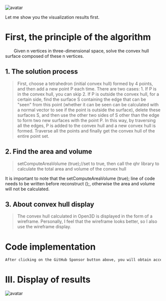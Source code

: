  ![avatar]( 20210331144845860.png) 

 Let me show you the visualization results first.  

#  First, the principle of the algorithm 

   Given n vertices in three-dimensional space, solve the convex hull surface composed of these n vertices. 

##  1. The solution process 

>  First, choose a tetrahedron (initial convex hull) formed by 4 points, and then add a new point P each time. There are two cases: 1. If P is in the convex hull, you can skip 2. If P is outside the convex hull, for a certain side, find the surface S containing the edge that can be "seen" from this point (whether it can be seen can be calculated with a normal vector to see if the point is outside the surface), delete these surfaces S, and then use the other two sides of S other than the edge to form two new surfaces with the point P. In this way, by traversing all the edges, P is added to the convex hull and a new convex hull is formed. Traverse all the points and finally get the convex hull of the entire point set. 

##  2. Find the area and volume 

>  setComputeAreaVolume (true);//set to true, then call the qhr library to calculate the total area and volume of the convex hull 

 It is important to note that the setComputeAreaVolume (true); line of code needs to be written before reconstruct ();, otherwise the area and volume will not be calculated. 

##  3. About convex hull display 

>  The convex hull calculated in Open3D is displayed in the form of a wireframe. Personally, I feel that the wireframe looks better, so I also use the wireframe display. 

#  Code implementation 

  ```python  
After clicking on the GitHub Sponsor button above, you will obtain access permissions to my private code repository ( https://github.com/slowlon/my_code_bar ) to view this blog code. By searching the code number of this blog, you can find the code you need, code number is: 2024020309574257319
  ```  
#  III. Display of results 

 ![avatar]( 20210331144854781.png) 


